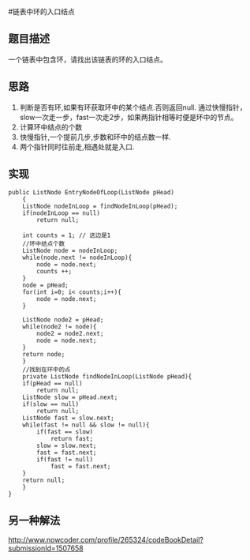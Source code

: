 #链表中环的入口结点
## 题目描述
一个链表中包含环，请找出该链表的环的入口结点。

## 思路
1. 判断是否有环,如果有环获取环中的某个结点.否则返回null. 通过快慢指针，slow一次走一步，fast一次走2步，如果两指针相等时便是环中的节点。
2. 计算环中结点的个数
3. 快慢指针,一个提前几步,步数和环中的结点数一样.
4. 两个指针同时往前走,相遇处就是入口.

## 实现

	public ListNode EntryNodeOfLoop(ListNode pHead)
	    {
		ListNode nodeInLoop = findNodeInLoop(pHead);
		if(nodeInLoop == null)
		    return null;
		
		int counts = 1; // 这边是1 
		//环中结点个数
		ListNode node = nodeInLoop;
		while(node.next != nodeInLoop){
		    node = node.next;
		    counts ++;
		}
		node = pHead;
		for(int i=0; i< counts;i++){
		    node = node.next;
		}
		
		ListNode node2 = pHead;
		while(node2 != node){
		    node2 = node2.next;
		    node = node.next;
		}
		return node;
	    }
	    //找到在环中的点
	    private ListNode findNodeInLoop(ListNode pHead){
		if(pHead == null)
		    return null;
		ListNode slow = pHead.next;
		if(slow == null)
		    return null;       
		ListNode fast = slow.next;
		while(fast != null && slow != null){
		    if(fast == slow)
		        return fast;
		    slow = slow.next;
		    fast = fast.next;
		    if(fast != null)
		        fast = fast.next;
		}
		return null;
	    }
	}


## 另一种解法

http://www.nowcoder.com/profile/265324/codeBookDetail?submissionId=1507658

